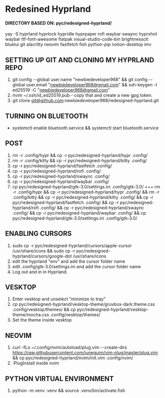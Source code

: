 # Redesined Hyprland
#### DIRECTORY BASED ON: pyc/redesigned-hyprland/
yay -S hyprland hyprlock hypridle hyprpaper rofi waybar swaync hyprshot waybar ttf-font-awesome flatpak visual-studio-code-bin brightnessctl bluetui git alacritty neovim fastfetch fish python-pip notion-desktop imv

## SETTING UP GIT AND CLONING MY HYPRLAND REPO
1) git config --global user.name "newbiedeveloper968" && git config --global user.email "newbiedeveloper968@gmail.com" && ssh-keygen -t ed25519 -C "newbiedeveloper968@gmail.com" 
2) nvim ~/.ssh/id_ed25519.pub - copy that and create a new gpg token.
3) git clone git@github.com:newbiedeveloper968/redesigned-hyprland.git

## TURNING ON BLUETOOTH
- systemctl enable bluetooth.service && systemctl start bluetooth.service

## POST
1) rm -r .config/hypr && cp -r pyc/redesigned-hyprland/hypr .config/
2) rm -r .config/kitty && cp -r pyc/redesigned-hyprland/kitty .config/
3) cp -r pyc/redesigned-hyprland/fastfetch .config/
4) cp -r pyc/redesigned-hyprland/rofi .config/
5) cp -r pyc/redesigned-hyprland/swaync .config/
6) cp -r pyc/redesigned-hyprland/waybar .config/
7) cp pyc/redesigned-hyprland/gtk-3.0/settings.ini .config/gtk-3.0/
+++ rm -r .config/hypr && cp -r pyc/redesigned-hyprland/hypr .config/ && rm -r .config/kitty && cp -r pyc/redesigned-hyprland/kitty .config/ && cp -r pyc/redesigned-hyprland/fastfetch .config/ && cp -r pyc/redesigned-hyprland/rofi .config/ && cp -r pyc/redesigned-hyprland/swaync .config/ && cp -r pyc/redesigned-hyprland/waybar .config/ && cp pyc/redesigned-hyprland/gtk-3.0/settings.ini .config/gtk-3.0/

## ENABLING CURSORS
1) sudo cp -r pyc/redesigned-hyprland/cursors/apple-cursor /usr/share/icons && sudo cp -r pyc/redesigned-hyprland/cursors/google-dot /usr/share/icons
2) edit the hyprland "env" and add the cursor folder name
3) edit .config/gtk-3.0/settings.ini and add the cursor folder name
4) Log out and in in Hyprland.

## VESKTOP
1) Enter vesktop and unselect "minimize to tray"
2) cp pyc/redesigned-hyprland/vesktop-theme/gruvbox-dark.theme.css .config/vesktop/themes/ && cp pyc/redesigned-hyprland/vesktop-theme/mocha.css .config/vesktop/themes/
3) Set the theme inside vesktop

## NEOVIM
1) curl -fLo ~/.config/nvim/autoload/plug.vim --create-dirs https://raw.githubusercontent.com/junegunn/vim-plug/master/plug.vim && cp pyc/redesigned-hyprland/nvim/init.vim .config/nvim/
2) :PlugInstall inside nvim

## PYTHON VIRTUAL ENVIRONMENT
1) python -m venv .venv && source .venv/bin/activate.fish

